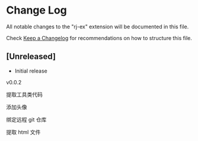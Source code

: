# Change Log

All notable changes to the "rj-ex" extension will be documented in this file.

Check [Keep a Changelog](http://keepachangelog.com/) for recommendations on how
to structure this file.

## [Unreleased]

- Initial release

v0.0.2

提取工具类代码

添加头像

绑定远程 git 仓库

提取 html 文件
